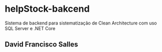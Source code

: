 # helpStock-bakcend
Sistema de backend para sistematização de Clean Architecture com uso SQL Server e .NET Core
## David Francisco Salles

